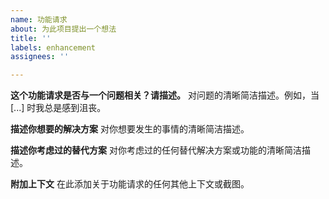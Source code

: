 ```yaml
---
name: 功能请求
about: 为此项目提出一个想法
title: ''
labels: enhancement
assignees: ''

---
```


**这个功能请求是否与一个问题相关？请描述。**
对问题的清晰简洁描述。例如，当 [...] 时我总是感到沮丧。

**描述你想要的解决方案**
对你想要发生的事情的清晰简洁描述。

**描述你考虑过的替代方案**
对你考虑过的任何替代解决方案或功能的清晰简洁描述。

**附加上下文**
在此添加关于功能请求的任何其他上下文或截图。

